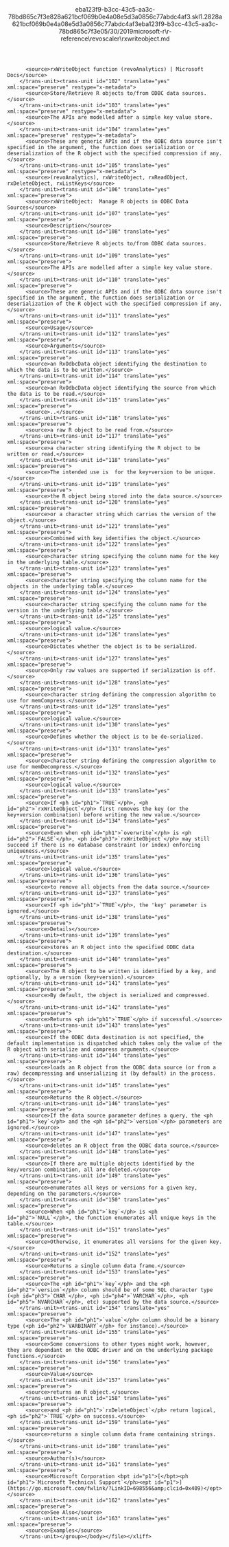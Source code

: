<?xml version="1.0"?><xliff version="1.2" xmlns="urn:oasis:names:tc:xliff:document:1.2" xmlns:xsi="http://www.w3.org/2001/XMLSchema-instance" xsi:schemaLocation="urn:oasis:names:tc:xliff:document:1.2 xliff-core-1.2-transitional.xsd"><file datatype="xml" original="rxwriteobject.md" source-language="en-US" target-language="en-US"><header><tool tool-id="mdxliff" tool-name="mdxliff" tool-version="1.0-8ab897d" tool-company="Microsoft" /><xliffext:skl_file_name xmlns:xliffext="urn:microsoft:content:schema:xliffextensions">eba123f9-b3cc-43c5-aa3c-78bd865c7f3e828a621bcf069b0e4a08e5d3a0856c77abdc4af3.skl</xliffext:skl_file_name><xliffext:version xmlns:xliffext="urn:microsoft:content:schema:xliffextensions">1.2</xliffext:version><xliffext:ms.openlocfilehash xmlns:xliffext="urn:microsoft:content:schema:xliffextensions">828a621bcf069b0e4a08e5d3a0856c77abdc4af3</xliffext:ms.openlocfilehash><xliffext:ms.sourcegitcommit xmlns:xliffext="urn:microsoft:content:schema:xliffextensions">eba123f9-b3cc-43c5-aa3c-78bd865c7f3e</xliffext:ms.sourcegitcommit><xliffext:ms.lasthandoff xmlns:xliffext="urn:microsoft:content:schema:xliffextensions">05/30/2019</xliffext:ms.lasthandoff><xliffext:ms.openlocfilepath xmlns:xliffext="urn:microsoft:content:schema:xliffextensions">microsoft-r\r-reference\revoscaler\rxwriteobject.md</xliffext:ms.openlocfilepath></header><body><group id="content" extype="content"><trans-unit id="101" translate="yes" xml:space="preserve" restype="x-metadata">
          <source>rxWriteObject function (revoAnalytics) | Microsoft Docs</source>
        </trans-unit><trans-unit id="102" translate="yes" xml:space="preserve" restype="x-metadata">
          <source>Store/Retrieve R objects to/from ODBC data sources.</source>
        </trans-unit><trans-unit id="103" translate="yes" xml:space="preserve" restype="x-metadata">
          <source>The APIs are modelled after a simple key value store.</source>
        </trans-unit><trans-unit id="104" translate="yes" xml:space="preserve" restype="x-metadata">
          <source>These are generic APIs and if the ODBC data source isn't specified in the argument, the function does serialization or deserialization of the R object with the specified compression if any.</source>
        </trans-unit><trans-unit id="105" translate="yes" xml:space="preserve" restype="x-metadata">
          <source>(revoAnalytics), rxWriteObject, rxReadObject, rxDeleteObject, rxListKeys</source>
        </trans-unit><trans-unit id="106" translate="yes" xml:space="preserve">
          <source>rxWriteObject:  Manage R objects in ODBC Data Sources</source>
        </trans-unit><trans-unit id="107" translate="yes" xml:space="preserve">
          <source>Description</source>
        </trans-unit><trans-unit id="108" translate="yes" xml:space="preserve">
          <source>Store/Retrieve R objects to/from ODBC data sources.</source>
        </trans-unit><trans-unit id="109" translate="yes" xml:space="preserve">
          <source>The APIs are modelled after a simple key value store.</source>
        </trans-unit><trans-unit id="110" translate="yes" xml:space="preserve">
          <source>These are generic APIs and if the ODBC data source isn't specified in the argument, the function does serialization or deserialization of the R object with the specified compression if any.</source>
        </trans-unit><trans-unit id="111" translate="yes" xml:space="preserve">
          <source>Usage</source>
        </trans-unit><trans-unit id="112" translate="yes" xml:space="preserve">
          <source>Arguments</source>
        </trans-unit><trans-unit id="113" translate="yes" xml:space="preserve">
          <source>an RxOdbcData object identifying the destination to which the data is to be written.</source>
        </trans-unit><trans-unit id="114" translate="yes" xml:space="preserve">
          <source>an RxOdbcData object identifying the source from which the data is to be read.</source>
        </trans-unit><trans-unit id="115" translate="yes" xml:space="preserve">
          <source>..</source>
        </trans-unit><trans-unit id="116" translate="yes" xml:space="preserve">
          <source>a raw R object to be read from.</source>
        </trans-unit><trans-unit id="117" translate="yes" xml:space="preserve">
          <source>a character string identifying the R object to be written or read.</source>
        </trans-unit><trans-unit id="118" translate="yes" xml:space="preserve">
          <source>The intended use is  for the key+version to be unique.</source>
        </trans-unit><trans-unit id="119" translate="yes" xml:space="preserve">
          <source>the R object being stored into the data source.</source>
        </trans-unit><trans-unit id="120" translate="yes" xml:space="preserve">
          <source>or a character string which carries the version of the object.</source>
        </trans-unit><trans-unit id="121" translate="yes" xml:space="preserve">
          <source>Combined with key identifies the object.</source>
        </trans-unit><trans-unit id="122" translate="yes" xml:space="preserve">
          <source>character string specifying the column name for the key in the underlying table.</source>
        </trans-unit><trans-unit id="123" translate="yes" xml:space="preserve">
          <source>character string specifying the column name for the objects in the underlying table.</source>
        </trans-unit><trans-unit id="124" translate="yes" xml:space="preserve">
          <source>character string specifying the column name for the version in the underlying table.</source>
        </trans-unit><trans-unit id="125" translate="yes" xml:space="preserve">
          <source>logical value.</source>
        </trans-unit><trans-unit id="126" translate="yes" xml:space="preserve">
          <source>Dictates whether the object is to be serialized.</source>
        </trans-unit><trans-unit id="127" translate="yes" xml:space="preserve">
          <source>Only raw values are supported if serialization is off.</source>
        </trans-unit><trans-unit id="128" translate="yes" xml:space="preserve">
          <source>character string defining the compression algorithm to use for memCompress.</source>
        </trans-unit><trans-unit id="129" translate="yes" xml:space="preserve">
          <source>logical value.</source>
        </trans-unit><trans-unit id="130" translate="yes" xml:space="preserve">
          <source>Defines whether the object is to be de-serialized.</source>
        </trans-unit><trans-unit id="131" translate="yes" xml:space="preserve">
          <source>character string defining the compression algorithm to use for memDecompress.</source>
        </trans-unit><trans-unit id="132" translate="yes" xml:space="preserve">
          <source>logical value.</source>
        </trans-unit><trans-unit id="133" translate="yes" xml:space="preserve">
          <source>If <ph id="ph1">`TRUE`</ph>, <ph id="ph2">`rxWriteObject`</ph> first removes the key (or the key+version combination) before writing the new value.</source>
        </trans-unit><trans-unit id="134" translate="yes" xml:space="preserve">
          <source>Even when <ph id="ph1">`overwrite`</ph> is <ph id="ph2">`FALSE`</ph>, <ph id="ph3">`rxWriteObject`</ph> may still succeed if there is no database constraint (or index) enforcing uniqueness.</source>
        </trans-unit><trans-unit id="135" translate="yes" xml:space="preserve">
          <source>logical value.</source>
        </trans-unit><trans-unit id="136" translate="yes" xml:space="preserve">
          <source>to remove all objects from the data source.</source>
        </trans-unit><trans-unit id="137" translate="yes" xml:space="preserve">
          <source>If <ph id="ph1">`TRUE`</ph>, the 'key' parameter is ignored.</source>
        </trans-unit><trans-unit id="138" translate="yes" xml:space="preserve">
          <source>Details</source>
        </trans-unit><trans-unit id="139" translate="yes" xml:space="preserve">
          <source>stores an R object into the specified ODBC data destination.</source>
        </trans-unit><trans-unit id="140" translate="yes" xml:space="preserve">
          <source>The R object to be written is identified by a key, and optionally, by a version (key+version).</source>
        </trans-unit><trans-unit id="141" translate="yes" xml:space="preserve">
          <source>By default, the object is serialized and compressed.</source>
        </trans-unit><trans-unit id="142" translate="yes" xml:space="preserve">
          <source>Returns <ph id="ph1">`TRUE`</ph> if successful.</source>
        </trans-unit><trans-unit id="143" translate="yes" xml:space="preserve">
          <source>If the ODBC data destination is not specified, the default implementation is dispatched which takes only the value of the R object with serialize and compress arguments.</source>
        </trans-unit><trans-unit id="144" translate="yes" xml:space="preserve">
          <source>loads an R object from the ODBC data source (or from a raw) decompressing and unserializing it (by default) in the process.</source>
        </trans-unit><trans-unit id="145" translate="yes" xml:space="preserve">
          <source>Returns the R object.</source>
        </trans-unit><trans-unit id="146" translate="yes" xml:space="preserve">
          <source>If the data source parameter defines a query, the <ph id="ph1">`key`</ph> and the <ph id="ph2">`version`</ph> parameters are ignored.</source>
        </trans-unit><trans-unit id="147" translate="yes" xml:space="preserve">
          <source>deletes an R object from the ODBC data source.</source>
        </trans-unit><trans-unit id="148" translate="yes" xml:space="preserve">
          <source>If there are multiple objects identified by the key/version combination, all are deleted.</source>
        </trans-unit><trans-unit id="149" translate="yes" xml:space="preserve">
          <source>enumerates all keys or versions for a given key, depending on the parameters.</source>
        </trans-unit><trans-unit id="150" translate="yes" xml:space="preserve">
          <source>When <ph id="ph1">`key`</ph> is <ph id="ph2">`NULL`</ph>, the function enumerates all unique keys in the table.</source>
        </trans-unit><trans-unit id="151" translate="yes" xml:space="preserve">
          <source>Otherwise, it enumerates all versions for the given key.</source>
        </trans-unit><trans-unit id="152" translate="yes" xml:space="preserve">
          <source>Returns a single column data frame.</source>
        </trans-unit><trans-unit id="153" translate="yes" xml:space="preserve">
          <source>The <ph id="ph1">`key`</ph> and the <ph id="ph2">`version`</ph> column should be of some SQL character type (<ph id="ph3">`CHAR`</ph>, <ph id="ph4">`VARCHAR`</ph>, <ph id="ph5">`NVARCHAR`</ph>, etc) supported by the data source.</source>
        </trans-unit><trans-unit id="154" translate="yes" xml:space="preserve">
          <source>The <ph id="ph1">`value`</ph> column should be a binary type (<ph id="ph2">`VARBINARY`</ph> for instance).</source>
        </trans-unit><trans-unit id="155" translate="yes" xml:space="preserve">
          <source>Some conversions to other types might work, however, they are dependant on the ODBC driver and on the underlying package functions.</source>
        </trans-unit><trans-unit id="156" translate="yes" xml:space="preserve">
          <source>Value</source>
        </trans-unit><trans-unit id="157" translate="yes" xml:space="preserve">
          <source>returns an R object.</source>
        </trans-unit><trans-unit id="158" translate="yes" xml:space="preserve">
          <source>and <ph id="ph1">`rxDeleteObject`</ph> return logical, <ph id="ph2">`TRUE`</ph> on success.</source>
        </trans-unit><trans-unit id="159" translate="yes" xml:space="preserve">
          <source>returns a single column data frame containing strings.</source>
        </trans-unit><trans-unit id="160" translate="yes" xml:space="preserve">
          <source>Author(s)</source>
        </trans-unit><trans-unit id="161" translate="yes" xml:space="preserve">
          <source>Microsoft Corporation <bpt id="p1">[</bpt><ph id="ph1">`Microsoft Technical Support`</ph><ept id="p1">](https://go.microsoft.com/fwlink/?LinkID=698556&amp;clcid=0x409)</ept></source>
        </trans-unit><trans-unit id="162" translate="yes" xml:space="preserve">
          <source>See Also</source>
        </trans-unit><trans-unit id="163" translate="yes" xml:space="preserve">
          <source>Examples</source>
        </trans-unit></group></body></file></xliff>